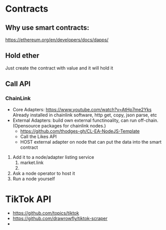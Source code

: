# Contracts
## Why use smart contracts:
https://ethereum.org/en/developers/docs/dapps/
## Hold ether 
Just create the contract with value and it will hold it
## Call API
### ChainLink
* Core Adapters: https://www.youtube.com/watch?v=AtHp7me2Yks 
Already installed in chainlink software, http get, copy, json parse, etc
* External Adapters: build own external functinoality, can run off-chain. (Opensource packages for chainlink nodes.)
  * https://github.com/thodges-gh/CL-EA-NodeJS-Template
  * Call the Likes API 
  * HOST external adapter on node that can put the data into the smart contract
1. Add it to a node/adapter listing service
   1. market.link
   2. 
2. Ask a node operator to host it
3. Run a node yourself
# TikTok API
* https://github.com/topics/tiktok
* https://github.com/drawrowfly/tiktok-scraper
* 